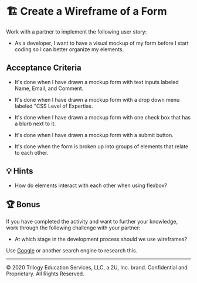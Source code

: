 # 🏗️ Create a Wireframe of a Form

Work with a partner to implement the following user story:

* As a developer, I want to have a visual mockup of my form before I start coding so I can better organize my elements.

## Acceptance Criteria

* It's done when I have drawn a mockup form with text inputs labeled Name, Email, and Comment.

* It's done when I have drawn a mockup form with a drop down menu labeled "CSS Level of Expertise.

* It's done when I have drawn a mockup form with one check box that has a blurb next to it.

* It's done when I have drawn a mockup form with a submit button.

* It's done when the form is broken up into groups of elements that relate to each other.

## 💡 Hints

* How do elements interact with each other when using flexbox?

## 🏆 Bonus

If you have completed the activity and want to further your knowledge, work through the following challenge with your partner:

* At which stage in the development process should we use wireframes?

Use [Google](https://www.google.com) or another search engine to research this.

---
© 2020 Trilogy Education Services, LLC, a 2U, Inc. brand. Confidential and Proprietary. All Rights Reserved.